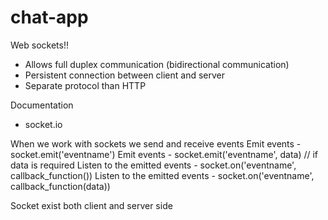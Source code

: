 # chat-app

Web sockets!!

- Allows full duplex communication (bidirectional communication)
- Persistent connection between client and server 
- Separate protocol than HTTP


Documentation
- socket.io

When we work with sockets we send and receive events
Emit events - socket.emit('eventname') 
Emit events - socket.emit('eventname', data) // if data is required 
Listen to the emitted events - socket.on('eventname', callback_function())
Listen to the emitted events - socket.on('eventname', callback_function(data))

Socket exist both client and server side


